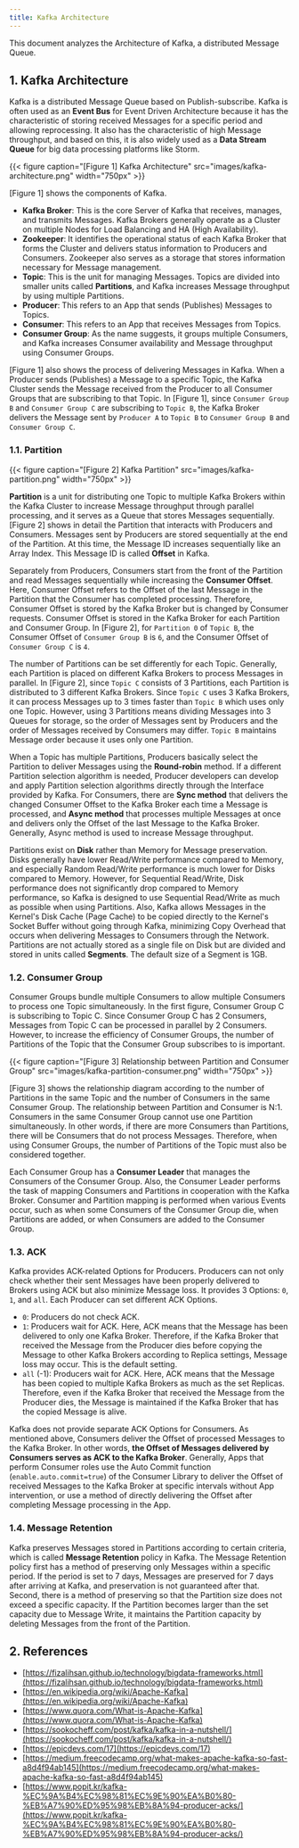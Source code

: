 ```yaml
---
title: Kafka Architecture
---
```


This document analyzes the Architecture of Kafka, a distributed Message Queue.

## 1. Kafka Architecture

Kafka is a distributed Message Queue based on Publish-subscribe. Kafka is often used as an **Event Bus** for Event Driven Architecture because it has the characteristic of storing received Messages for a specific period and allowing reprocessing. It also has the characteristic of high Message throughput, and based on this, it is also widely used as a **Data Stream Queue** for big data processing platforms like Storm.

{{< figure caption="[Figure 1] Kafka Architecture" src="images/kafka-architecture.png" width="750px" >}}

[Figure 1] shows the components of Kafka.

* **Kafka Broker**: This is the core Server of Kafka that receives, manages, and transmits Messages. Kafka Brokers generally operate as a Cluster on multiple Nodes for Load Balancing and HA (High Availability).
* **Zookeeper**: It identifies the operational status of each Kafka Broker that forms the Cluster and delivers status information to Producers and Consumers. Zookeeper also serves as a storage that stores information necessary for Message management.
* **Topic**: This is the unit for managing Messages. Topics are divided into smaller units called **Partitions**, and Kafka increases Message throughput by using multiple Partitions.
* **Producer**: This refers to an App that sends (Publishes) Messages to Topics.
* **Consumer**: This refers to an App that receives Messages from Topics.
* **Consumer Group**: As the name suggests, it groups multiple Consumers, and Kafka increases Consumer availability and Message throughput using Consumer Groups.

[Figure 1] also shows the process of delivering Messages in Kafka. When a Producer sends (Publishes) a Message to a specific Topic, the Kafka Cluster sends the Message received from the Producer to all Consumer Groups that are subscribing to that Topic. In [Figure 1], since `Consumer Group B` and `Consumer Group C` are subscribing to `Topic B`, the Kafka Broker delivers the Message sent by `Producer A` to `Topic B` to `Consumer Group B` and `Consumer Group C`.

### 1.1. Partition

{{< figure caption="[Figure 2] Kafka Partition" src="images/kafka-partition.png" width="750px" >}}

**Partition** is a unit for distributing one Topic to multiple Kafka Brokers within the Kafka Cluster to increase Message throughput through parallel processing, and it serves as a Queue that stores Messages sequentially. [Figure 2] shows in detail the Partition that interacts with Producers and Consumers. Messages sent by Producers are stored sequentially at the end of the Partition. At this time, the Message ID increases sequentially like an Array Index. This Message ID is called **Offset** in Kafka.

Separately from Producers, Consumers start from the front of the Partition and read Messages sequentially while increasing the **Consumer Offset**. Here, Consumer Offset refers to the Offset of the last Message in the Partition that the Consumer has completed processing. Therefore, Consumer Offset is stored by the Kafka Broker but is changed by Consumer requests. Consumer Offset is stored in the Kafka Broker for each Partition and Consumer Group. In [Figure 2], for `Partition 0` of `Topic B`, the Consumer Offset of `Consumer Group B` is `6`, and the Consumer Offset of `Consumer Group C` is `4`.

The number of Partitions can be set differently for each Topic. Generally, each Partition is placed on different Kafka Brokers to process Messages in parallel. In [Figure 2], since `Topic C` consists of 3 Partitions, each Partition is distributed to 3 different Kafka Brokers. Since `Topic C` uses 3 Kafka Brokers, it can process Messages up to 3 times faster than `Topic B` which uses only one Topic. However, using 3 Partitions means dividing Messages into 3 Queues for storage, so the order of Messages sent by Producers and the order of Messages received by Consumers may differ. `Topic B` maintains Message order because it uses only one Partition.

When a Topic has multiple Partitions, Producers basically select the Partition to deliver Messages using the **Round-robin** method. If a different Partition selection algorithm is needed, Producer developers can develop and apply Partition selection algorithms directly through the Interface provided by Kafka. For Consumers, there are **Sync method** that delivers the changed Consumer Offset to the Kafka Broker each time a Message is processed, and **Async method** that processes multiple Messages at once and delivers only the Offset of the last Message to the Kafka Broker. Generally, Async method is used to increase Message throughput.

Partitions exist on **Disk** rather than Memory for Message preservation. Disks generally have lower Read/Write performance compared to Memory, and especially Random Read/Write performance is much lower for Disks compared to Memory. However, for Sequential Read/Write, Disk performance does not significantly drop compared to Memory performance, so Kafka is designed to use Sequential Read/Write as much as possible when using Partitions. Also, Kafka allows Messages in the Kernel's Disk Cache (Page Cache) to be copied directly to the Kernel's Socket Buffer without going through Kafka, minimizing Copy Overhead that occurs when delivering Messages to Consumers through the Network. Partitions are not actually stored as a single file on Disk but are divided and stored in units called **Segments**. The default size of a Segment is 1GB.

### 1.2. Consumer Group

Consumer Groups bundle multiple Consumers to allow multiple Consumers to process one Topic simultaneously. In the first figure, Consumer Group C is subscribing to Topic C. Since Consumer Group C has 2 Consumers, Messages from Topic C can be processed in parallel by 2 Consumers. However, to increase the efficiency of Consumer Groups, the number of Partitions of the Topic that the Consumer Group subscribes to is important.

{{< figure caption="[Figure 3] Relationship between Partition and Consumer Group" src="images/kafka-partition-consumer.png" width="750px" >}}

[Figure 3] shows the relationship diagram according to the number of Partitions in the same Topic and the number of Consumers in the same Consumer Group. The relationship between Partition and Consumer is N:1. Consumers in the same Consumer Group cannot use one Partition simultaneously. In other words, if there are more Consumers than Partitions, there will be Consumers that do not process Messages. Therefore, when using Consumer Groups, the number of Partitions of the Topic must also be considered together.

Each Consumer Group has a **Consumer Leader** that manages the Consumers of the Consumer Group. Also, the Consumer Leader performs the task of mapping Consumers and Partitions in cooperation with the Kafka Broker. Consumer and Partition mapping is performed when various Events occur, such as when some Consumers of the Consumer Group die, when Partitions are added, or when Consumers are added to the Consumer Group.

### 1.3. ACK

Kafka provides ACK-related Options for Producers. Producers can not only check whether their sent Messages have been properly delivered to Brokers using ACK but also minimize Message loss. It provides 3 Options: `0`, `1`, and `all`. Each Producer can set different ACK Options.

* `0`: Producers do not check ACK.
* `1`: Producers wait for ACK. Here, ACK means that the Message has been delivered to only one Kafka Broker. Therefore, if the Kafka Broker that received the Message from the Producer dies before copying the Message to other Kafka Brokers according to Replica settings, Message loss may occur. This is the default setting.
* `all` (-1): Producers wait for ACK. Here, ACK means that the Message has been copied to multiple Kafka Brokers as much as the set Replicas. Therefore, even if the Kafka Broker that received the Message from the Producer dies, the Message is maintained if the Kafka Broker that has the copied Message is alive.

Kafka does not provide separate ACK Options for Consumers. As mentioned above, Consumers deliver the Offset of processed Messages to the Kafka Broker. In other words, **the Offset of Messages delivered by Consumers serves as ACK to the Kafka Broker**. Generally, Apps that perform Consumer roles use the Auto Commit function (`enable.auto.commit=true`) of the Consumer Library to deliver the Offset of received Messages to the Kafka Broker at specific intervals without App intervention, or use a method of directly delivering the Offset after completing Message processing in the App.

### 1.4. Message Retention

Kafka preserves Messages stored in Partitions according to certain criteria, which is called **Message Retention** policy in Kafka. The Message Retention policy first has a method of preserving only Messages within a specific period. If the period is set to 7 days, Messages are preserved for 7 days after arriving at Kafka, and preservation is not guaranteed after that. Second, there is a method of preserving so that the Partition size does not exceed a specific capacity. If the Partition becomes larger than the set capacity due to Message Write, it maintains the Partition capacity by deleting Messages from the front of the Partition.

## 2. References

* [https://fizalihsan.github.io/technology/bigdata-frameworks.html](https://fizalihsan.github.io/technology/bigdata-frameworks.html)
* [https://en.wikipedia.org/wiki/Apache-Kafka](https://en.wikipedia.org/wiki/Apache-Kafka)
* [https://www.quora.com/What-is-Apache-Kafka](https://www.quora.com/What-is-Apache-Kafka)
* [https://sookocheff.com/post/kafka/kafka-in-a-nutshell/](https://sookocheff.com/post/kafka/kafka-in-a-nutshell/)
* [https://epicdevs.com/17](https://epicdevs.com/17)
* [https://medium.freecodecamp.org/what-makes-apache-kafka-so-fast-a8d4f94ab145](https://medium.freecodecamp.org/what-makes-apache-kafka-so-fast-a8d4f94ab145)
* [https://www.popit.kr/kafka-%EC%9A%B4%EC%98%81%EC%9E%90%EA%B0%80-%EB%A7%90%ED%95%98%EB%8A%94-producer-acks/](https://www.popit.kr/kafka-%EC%9A%B4%EC%98%81%EC%9E%90%EA%B0%80-%EB%A7%90%ED%95%98%EB%8A%94-producer-acks/)
